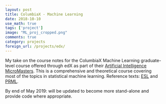 ```yaml
---
layout: post
title: ColumbiaX - Machine Learning
date: 2018-10-10
use_math: true
tags: ['project']
image: "ML_proj_cropped.png"
comments: true
category: projects
foreign_url: /projects/edx/
---
```

My take on the course notes for the ColumbiaX Machine Learning graduate-level course offered through edX as part of their [Artificial Intelligence MicroMasters](https://www.edx.org/micromasters/columbiax-artificial-intelligence). This is a comprehensive and theoretical course covering most of the topics in statistical machine learning. Reference texts: [ESL](http://web.stanford.edu/~hastie/ElemStatLearn/) and [PRML](https://www.springer.com/gb/book/9780387310732).

By end of May 2019: will be updated to become more stand-alone and provide code where appropriate.

<!--
<hr class="with-margin">

<div class="list-of-contents">
  <h4>Contents</h4>
  <ul></ul>
</div>

<hr class="with-margin">
<h4 class="header" id="intro">Introducing ... </h4>
<hr class="with-margin">

<!--
Use this tag to add external links
foreign_url: https://jaan.io/what-is-variational-autoencoder-vae-tutorial/
-->
